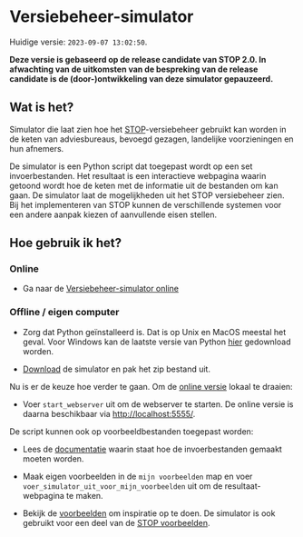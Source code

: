 # Versiebeheer-simulator

Huidige versie: `2023-09-07 13:02:50`.

**Deze versie is gebaseerd op de release candidate van STOP 2.0. In afwachting van de uitkomsten van de bespreking van de release candidate is de (door-)ontwikkeling van deze simulator gepauzeerd.**

## Wat is het?
Simulator die laat zien hoe het [STOP](https://koop.gitlab.io/STOP/voorinzage/standaard-preview-b/)-versiebeheer gebruikt kan worden in de keten van adviesbureaus, bevoegd gezagen, landelijke voorzieningen en hun afnemers.

De simulator is een Python script dat toegepast wordt op een set invoerbestanden. Het resultaat is een interactieve webpagina waarin getoond wordt hoe de keten met de informatie uit de bestanden om kan gaan. De simulator laat de mogelijkheden uit het STOP versiebeheer zien. Bij het implementeren van STOP kunnen de verschillende systemen voor een andere aanpak kiezen of aanvullende eisen stellen.

## Hoe gebruik ik het?

### Online

- Ga naar de [Versiebeheer-simulator online](https://versiebeheer-simulator.vercel.app/)

### Offline / eigen computer
- Zorg dat Python geïnstalleerd is. Dat is op Unix en MacOS meestal het geval. Voor Windows kan de laatste versie van Python [hier](https://www.python.org/downloads/) gedownload worden.

- [Download](download.zip) de simulator en pak het zip bestand uit.

Nu is er de keuze hoe verder te gaan. Om de [online versie](https://versiebeheer-simulator.vercel.app/) lokaal te draaien:

- Voer `start_webserver` uit om de webserver te starten. De online versie is daarna beschikbaar via [http://localhost:5555/](http://localhost:5555/).

De script kunnen ook op voorbeeldbestanden toegepast worden:

- Lees de [documentatie](../../wiki) waarin staat hoe de invoerbestanden gemaakt moeten worden.

- Maak eigen voorbeelden in de `mijn voorbeelden` map en voer `voer_simulator_uit_voor_mijn_voorbeelden` uit om de resultaat-webpagina te maken.

- Bekijk de [voorbeelden](broncode/simulator/voorbeelden) om inspiratie op te doen. De simulator is ook gebruikt voor een deel van de [STOP voorbeelden](https://gitlab.com/koop/STOP/voorinzage/standaard-preview-b/-/tree/master/voorbeelden).

